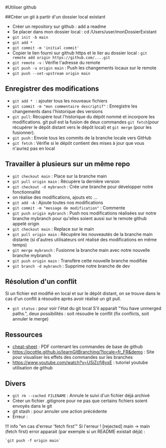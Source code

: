 #Utiliser github

##Créer un git à partir d'un dossier local existant

- Créer un repository sur github : add a readme
- Se placer dans mon dossier local : cd /Users/user/monDossierExistant
- `git init -b main`
- `git add *`
- `git commit -m 'initial commit'`
- Copier le lien fourni sur github https et le lier au dossier local : 
  `git remote add origin https://github.com/....git `
- `git remote -v` : Vérifie l'adresse du remote 
- `git push -u origin main` :  Push les changements locaux sur le remote 
- `git push --set-upstream origin main` 



## Enregistrer des modifications
- `git add * ` : ajouter tous les nouveaux fichiers 
- `git commit -m "mon commentaire descriptif"` : Enregistre les changements dans l'historique des versions 
- `git pull`: Récupère tout l'historique du dépôt nommé et incorpore les modifications. git pull est la fusion de deux commandes `git fetch`(pour récupérer le dépôt distant vers le dépôt local) et `git merge` (pour les fusionner).  
- `git push` : Envoie tous les commits de la branche locale vers GitHub
- `git fetch` : Vérifie si le dépôt contient des mises à jour que vous n'auriez pas en local



## Travailler à plusieurs sur un même repo 
- `git checkout main` : Place sur la branche main
- `git pull origin main` : Récupère la dernière version 
- `git checkout -d mybranch` : Crée une branche pour développer notre fonctionnalité
- on réalise des modifications, ajouts etc ... 
- `git add -A` : Ajoute toutes nos modifications
- `git commit -m "message de modification"` : Commente
- `git push origin mybranch` : Push nos modifications réalisées sur notre branche mybranch pour qu'elles soient aussi sur le remote github appelé origin
- `git checkout main` : Replace sur le main
- `git pull origin main` : Récupère les nouveautés de la branche main distante (si d'autres utilisateurs ont réalisé des modifications en même temps)
- `git merge mybranch` : Fusionne la branche main avec notre nouvelle branche mybranch
- `git push origin main` : Transfère cette nouvelle branche modifiée 
- `git branch -d mybranch` : Supprime notre branche de dev

<!-- ##Réaliser une fusion avec les changements dépôt et local
- `git checkout main`: se placer sur la branche principale 
- `git merge mybranch`: pour grouper mybranch dans main  -->



## Résolution d'un conflit 
Si un fichier est modifié en local et sur le dépôt distant, on se trouve dans le cas d'un conflit à résoudre après avoir réalisé un git pull.

- `git status` : pour voir l'état du git local
S'il apparaît "You have unmerged paths.", deux possibilités : soit résoudre le conflit (fix conflicts, soit annuler le merge)

<!-- ##Erreur après un git pull (non liée à un merge)
"hint: You have divergent branches and need to specify how to reconcile them.
hint: You can replace "git config" with "git config --global" to set a default
hint: preference for all repositories. You can also pass --rebase, --no-rebase,
hint: or --ff-only on the command line to override the configured default per
hint: invocation."
Passer en deux étapes avec git fetch puis git merge  -->

## Ressources
<!-- - `git branch -r`: voir les branches du dépôt -->
- [cheat-sheet](../ressources/github-cheatsheet.pdf) : PDF contenant les commandes de base de github
- https://pcottle.github.io/learnGitBranching/?locale=fr_FR&demo : Site pour visualiser les effets des commandes sur les branches
- https://www.youtube.com/watch?v=USjZcfj8yxE : tutoriel youtube utilisation de github
<!-- - https://www.youtube.com/watch?v=tRZGeaHPoaw&t=8s : tutoriel youtube utilisation de github -->
<!-- http://defeo.lu/in202/tutorials/tutorial4/ -->
## Divers
- `git rm --cached FILENAME` : Annule le suivi d'un fichier déjà archivé 
- Créer un fichier .gitignore pour ne pas que certains fichiers soient envoyés dans le git
- git stash : pour annuler une action précédente 
- Erreur : 

!!! info "en cas d'erreur 'fetch first'"
    Si l'erreur ! [rejected] main -> main (fetch first) error apparait (par exemple si un README existait déjà) :

    `git push -f origin main`


